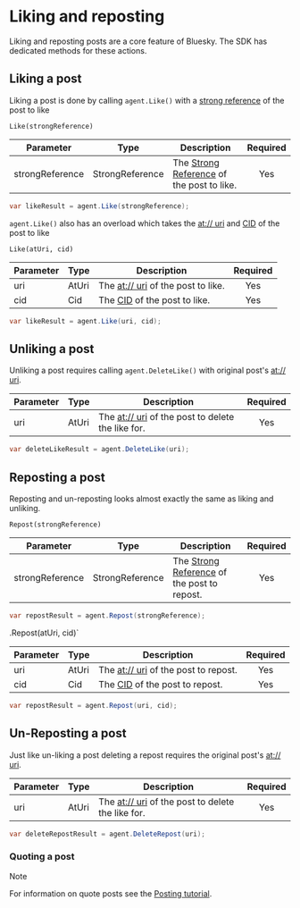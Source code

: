 # Liking and reposting

Liking and reposting posts are a core feature of Bluesky. The SDK has dedicated methods for these actions.

## Liking a post

Liking a post is done by calling `agent.Like()` with a [strong reference](../commonTerms.md#strongReference) of the post
to like

`Like(strongReference)`

| Parameter       | Type            | Description                                                                    | Required   |
|-----------------|-----------------|--------------------------------------------------------------------------------|:----------:|
| strongReference | StrongReference | The [Strong Reference](../commonTerms.md#strongReference) of the post to like. | Yes        |

```c#
var likeResult = agent.Like(strongReference);
```

`agent.Like()` also has an overload which takes the [at:// uri](../commonTerms.md#uri) and [CID](../commonTerms.md#cid) of
the post to like

`Like(atUri, cid)`

| Parameter    | Type   | Description                                                             | Required   |
|--------------|--------|-------------------------------------------------------------------------|:----------:|
| uri          | AtUri  | The [at:// uri](../commonTerms.md#uri) of the post to like.             | Yes        |
| cid          | Cid    | The [CID](../commonTerms.md#cid) of the post to like.                   | Yes        |

```c#
var likeResult = agent.Like(uri, cid);
```

## Unliking a post

Unliking a post requires calling `agent.DeleteLike()` with original post's [at:// uri](../commonTerms.md#uri).

| Parameter    | Type   | Description                                                                | Required   |
|--------------|--------|----------------------------------------------------------------------------|:----------:|
| uri          | AtUri  | The [at:// uri](../commonTerms.md#uri) of the post to delete the like for. | Yes        |

```c#
var deleteLikeResult = agent.DeleteLike(uri);
```

## Reposting a post

Reposting and un-reposting looks almost exactly the same as liking and unliking.

`Repost(strongReference)`

| Parameter       | Type            | Description                                                                                  | Required   |
|-----------------|-----------------|----------------------------------------------------------------------------------------------|:----------:|
| strongReference | StrongReference | The [Strong Reference](../commonTerms.md#strongReference) of the post to repost.             | Yes        |

```c#
var repostResult = agent.Repost(strongReference);
```

.Repost(atUri, cid)`

| Parameter    | Type   | Description                                                               | Required   |
|--------------|--------|---------------------------------------------------------------------------|:----------:|
| uri          | AtUri  | The [at:// uri](../commonTerms.md#uri) of the post to repost.             | Yes        |
| cid          | Cid    | The [CID](../commonTerms.md#cid) of the post to repost.                   | Yes        |

```c#
var repostResult = agent.Repost(uri, cid);
```

## Un-Reposting a post

Just like un-liking a post deleting a repost requires the original post's [at:// uri](../commonTerms.md#uri).

| Parameter    | Type   | Description                                                                | Required   |
|--------------|--------|----------------------------------------------------------------------------|:----------:|
| uri          | AtUri  | The [at:// uri](../commonTerms.md#uri) of the post to delete the like for. | Yes        |

```c#
var deleteRepostResult = agent.DeleteRepost(uri);
```

### Quoting a post

>[!Note]
>For information on quote posts see the [Posting tutorial](../posting.md#likeRepostQuote).


